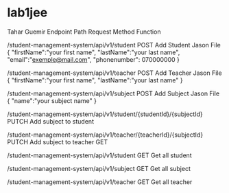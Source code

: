 # lab1jee

Tahar Guemir
Endpoint Path                                                    Request Method     Function

/student-management-system/api/v1/student	                          POST          Add Student
Jason File
{
"firstName":"your first name",
"lastName":"your last name",
"email":"exemple@mail.com",
"phonenumber": 070000000
}

/student-management-system/api/v1/teacher	                          POST              Add Teacher
Jason File
{
"firstName":"your first name",
"lastName":"your last name"
}

/student-management-system/api/v1/subject	                          POST              Add Subject
Jason File
{
"name":"your subject name"
}

/student-management-system/api/v1/student/{studentId}/{subjectId}     PUTCH             Add subject to student

/student-management-system/api/v1/teacher/{teacherId}/{subjectId}     PUTCH             Add subject to teacher	        GET

/student-management-system/api/v1/student                             GET               Get all student

/student-management-system/api/v1/subject                             GET               Get all subject

/student-management-system/api/v1/teacher                             GET               Get all teacher